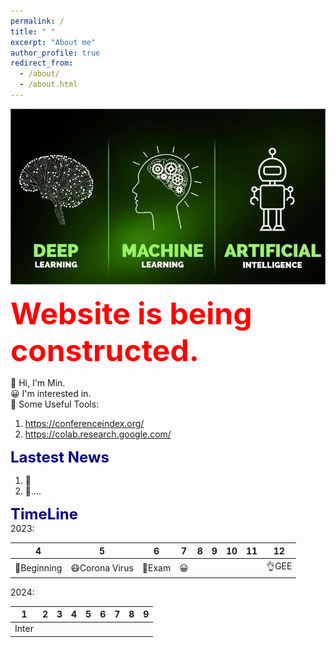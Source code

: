 ```yaml
---
permalink: /
title: " "
excerpt: "About me"
author_profile: true
redirect_from: 
  - /about/
  - /about.html
---
```


<img src="/images/about.jpg" alt="AI" title="AI change world!" width="800" >  

<font color=red size=8 > <strong> Website is being constructed. </strong> </font> 

👋 Hi, I'm Min.  
😀 I'm interested in.  
🌱 Some Useful Tools:  
1. https://conferenceindex.org/
2. https://colab.research.google.com/ 

<font color=Navy size=5 > <strong> Lastest News </strong> </font>  

1. 🚀  
2. 🌟....  


<font color=Navy size=5 > <strong> TimeLine </strong> </font>  
2023:

|   4    |   5    |   6    |   7    |    8   |   9    |   10   |   11   |   12   |
| :----: | :----: | :----: | :----: | :----: | :----: | :----: | :----: | :----: |
| 🏁Beginning | 😷Corona Virus | 🥴Exam |   😀    |        |        |        |        |👌GEE |

2024:

|   1    |   2    |   3    |   4    |    5   |   6    |   7   |   8   |   9   |
| :----: | :----: | :----: | :----: | :----: | :----: | :----: | :----: | :----: |
|   Inter  |        |        |        |        |        |        |        |        |
